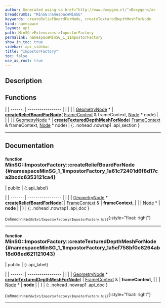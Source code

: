 ```yaml
---
author: Generated using <a href="http://www.doxygen.nl/">Doxygen</a>
breadcrumbs: "MinSG:namespaceMinSG"
keywords: createReliefBoardForNode, createTexturedDepthMeshForNode
kind: namespace
layout: api
path: MinSG->Extensions->ImpostorFactory
permalink: namespaceMinSG_1_1ImpostorFactory
show_in_toc: true
sidebar: api_sidebar
title: "ImpostorFactory"
toc: false
use_as_root: true
---
```


## Description





## Functions

|
| ------: | ----------------- |
|  | |
| [GeometryNode](classMinSG_1_1GeometryNode) * | **[createReliefBoardForNode](#namespaceMinSG_1_1ImpostorFactory_1a61c72401d6f8d17ca2bcdc6353121ca4)**( [FrameContext](classMinSG_1_1FrameContext) & frameContext,  [Node](classMinSG_1_1Node) * node) |
|  | |
| [GeometryNode](classMinSG_1_1GeometryNode) * | **[createTexturedDepthMeshForNode](#namespaceMinSG_1_1ImpostorFactory_1a5ef758bf0c8264ab18d08ed621121043)**( [FrameContext](classMinSG_1_1FrameContext) & frameContext,  [Node](classMinSG_1_1Node) * node) |
{: .nohead .nowrap1 .api_section }


-------------------------------------------------------------------

## Documentation

### <small>function</small><br/> MinSG::ImpostorFactory::createReliefBoardForNode {#namespaceMinSG_1_1ImpostorFactory_1a61c72401d6f8d17ca2bcdc6353121ca4}

| public |
{:.api_label}

|
| ------: | ----------------- |
|  |
| [GeometryNode](classMinSG_1_1GeometryNode) * **[createReliefBoardForNode](#namespaceMinSG_1_1ImpostorFactory_1a61c72401d6f8d17ca2bcdc6353121ca4)**( |  [FrameContext](classMinSG_1_1FrameContext) & | **frameContext**, |
| |  [Node](classMinSG_1_1Node) * | **node** |
|   ) |
{: .nohead .nowrap1 .api_doc }





<sub>Defined in `MinSG/Ext/ImpostorFactory/ImpostorFactory.h:21`</sub>{:style="float: right"}

-------------------------------------------------------------------

### <small>function</small><br/> MinSG::ImpostorFactory::createTexturedDepthMeshForNode {#namespaceMinSG_1_1ImpostorFactory_1a5ef758bf0c8264ab18d08ed621121043}

| public |
{:.api_label}

|
| ------: | ----------------- |
|  |
| [GeometryNode](classMinSG_1_1GeometryNode) * **[createTexturedDepthMeshForNode](#namespaceMinSG_1_1ImpostorFactory_1a5ef758bf0c8264ab18d08ed621121043)**( |  [FrameContext](classMinSG_1_1FrameContext) & | **frameContext**, |
| |  [Node](classMinSG_1_1Node) * | **node** |
|   ) |
{: .nohead .nowrap1 .api_doc }





<sub>Defined in `MinSG/Ext/ImpostorFactory/ImpostorFactory.h:22`</sub>{:style="float: right"}

-------------------------------------------------------------------

